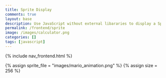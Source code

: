 ```yaml
---
title: Sprite Display
comments: true
layout: base
description: Use JavaScript without external libararies to display a Sprite.
permalink: /frontend/sprite
image: /images/calculator.png
categories: []
tags: [javascript]
---
```


{% include nav_frontend.html %}

<!---
Sprite files are a collection of images that are combined into a single file 
-->
{% assign sprite_file = "images/mario_animation.png" %}
{% assign size = 256 %}

<!---
The <div> tag is used as a division for HTML elements.

This <div> contains <id>'s  "rest", "walk", "etc".  The id attribute is used to point to a specific style declaration in a style sheet. It is also used by JavaScript to access and manipulate the element with the specific id.
-->
<div class="row">
  <div class="column">    
    <p id="rest" class="sprite rest" onmouseover="startAnimate('rest', 0, 15)" onmouseout="stopAnimate()"> </p>
  </div>
  <div class="column">
    <p id="walk" class="sprite walk" onmouseover="startAnimate('walk', (-2 * {{size}}), 8)" onmouseout="stopAnimate()"> </p>
  </div>
  <div class="column">
    <p id="run" class="sprite run" onmouseover="startAnimate('run', (-4 * {{size}}), 15)" onmouseout="stopAnimate()"> </p>
  </div>
</div>

<!-- Embedded Cascading Style Sheet (CSS) rules, defines how HTML element look --->
<style>
  /* CSS style rules for the elements id's above...
    They all share same sprite properties
  */
  .sprite {
    height: {{size}}px;
    width: {{size}}px;
    background-image: url('{{site.baseurl}}/{{sprite_file}}');
    background-repeat: no-repeat;
    transform: scale(0.5);  /* How to adjust the display size of sprite frame in my HTML */
  }

  /* background position of element */
  #rest {
    background-position: 0px 0px);
  }

  #walk {
    background-position: 0px calc(-2 * {{size}} * 1px);
  }

  #run {
    background-position: 0px calc(-4 * {{size}} * 1px);
  }
</style>

<!--- Embedded executable code--->
<script>
  var tID; //this variable used to capture setInterval() task ID

  function stopAnimate() {  //stop animate task ID
      clearInterval(tID);
  } 

  function startAnimate(id, row, images) {
      const  offset = {{size}};     //offset of images in the sprite
      var    position = offset; //start position for the image slicer
      const  steps = offset * images
      const  interval = 100; //100 ms of interval for the setInterval()

      tID = setInterval ( () => { // task ID starts with animation interval
        // update backgroundPosition in DOM
        document.getElementById(id).style.backgroundPosition = `-${position}px ${row}px`; 
        if (position < steps) { //increment the position by offset on each interval
            position = position + offset;
        } else { 
            position = offset; 
        }
      }
      , interval ); //time of interval
    } //end of startAnimate()
</script>
